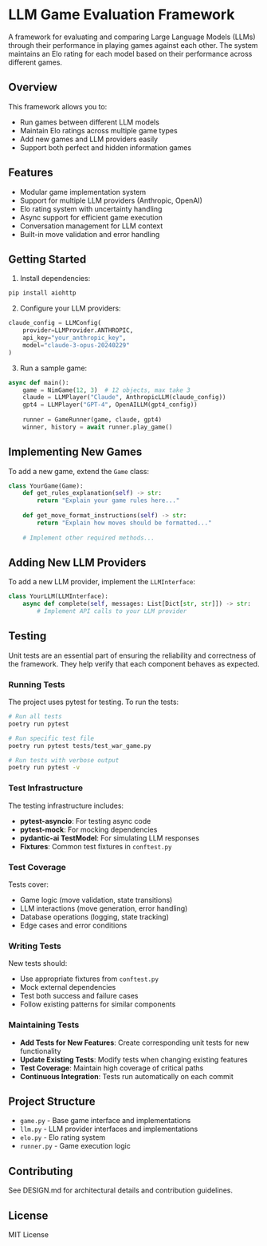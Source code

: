 # LLM Game Evaluation Framework

A framework for evaluating and comparing Large Language Models (LLMs) through their performance in playing games against each other. The system maintains an Elo rating for each model based on their performance across different games.

## Overview

This framework allows you to:
- Run games between different LLM models
- Maintain Elo ratings across multiple game types
- Add new games and LLM providers easily
- Support both perfect and hidden information games

## Features

- Modular game implementation system
- Support for multiple LLM providers (Anthropic, OpenAI)
- Elo rating system with uncertainty handling
- Async support for efficient game execution
- Conversation management for LLM context
- Built-in move validation and error handling

## Getting Started

1. Install dependencies:
```bash
pip install aiohttp
```

2. Configure your LLM providers:
```python
claude_config = LLMConfig(
    provider=LLMProvider.ANTHROPIC,
    api_key="your_anthropic_key",
    model="claude-3-opus-20240229"
)
```

3. Run a sample game:
```python
async def main():
    game = NimGame(12, 3)  # 12 objects, max take 3
    claude = LLMPlayer("Claude", AnthropicLLM(claude_config))
    gpt4 = LLMPlayer("GPT-4", OpenAILLM(gpt4_config))
    
    runner = GameRunner(game, claude, gpt4)
    winner, history = await runner.play_game()
```

## Implementing New Games

To add a new game, extend the `Game` class:

```python
class YourGame(Game):
    def get_rules_explanation(self) -> str:
        return "Explain your game rules here..."
    
    def get_move_format_instructions(self) -> str:
        return "Explain how moves should be formatted..."
    
    # Implement other required methods...
```

## Adding New LLM Providers

To add a new LLM provider, implement the `LLMInterface`:

```python
class YourLLM(LLMInterface):
    async def complete(self, messages: List[Dict[str, str]]) -> str:
        # Implement API calls to your LLM provider
```

## Testing

Unit tests are an essential part of ensuring the reliability and correctness of the framework. They help verify that each component behaves as expected.

### Running Tests

The project uses pytest for testing. To run the tests:

```bash
# Run all tests
poetry run pytest

# Run specific test file
poetry run pytest tests/test_war_game.py

# Run tests with verbose output
poetry run pytest -v
```

### Test Infrastructure

The testing infrastructure includes:

- **pytest-asyncio**: For testing async code
- **pytest-mock**: For mocking dependencies
- **pydantic-ai TestModel**: For simulating LLM responses
- **Fixtures**: Common test fixtures in `conftest.py`

### Test Coverage

Tests cover:
- Game logic (move validation, state transitions)
- LLM interactions (move generation, error handling)
- Database operations (logging, state tracking)
- Edge cases and error conditions

### Writing Tests

New tests should:
- Use appropriate fixtures from `conftest.py`
- Mock external dependencies
- Test both success and failure cases
- Follow existing patterns for similar components

### Maintaining Tests

- **Add Tests for New Features**: Create corresponding unit tests for new functionality
- **Update Existing Tests**: Modify tests when changing existing features
- **Test Coverage**: Maintain high coverage of critical paths
- **Continuous Integration**: Tests run automatically on each commit

## Project Structure

- `game.py` - Base game interface and implementations
- `llm.py` - LLM provider interfaces and implementations
- `elo.py` - Elo rating system
- `runner.py` - Game execution logic

## Contributing

See DESIGN.md for architectural details and contribution guidelines.

## License

MIT License
